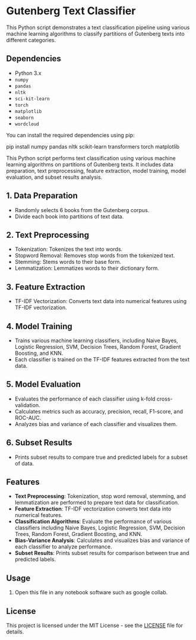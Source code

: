 # Gutenberg Text Classifier

This Python script demonstrates a text classification pipeline using various machine learning algorithms to classify partitions of Gutenberg texts into different categories.

## Dependencies

- Python 3.x
- `numpy`
- `pandas`
- `nltk`
- `sci-kit-learn`
- `torch`
- `matplotlib`
- `seaborn`
- `wordcloud`

You can install the required dependencies using pip:

pip install numpy pandas nltk scikit-learn transformers torch matplotlib




This Python script performs text classification using various machine learning algorithms on partitions of Gutenberg texts. It includes data preparation, text preprocessing, feature extraction, model training, model evaluation, and subset results analysis.

## 1. Data Preparation
- Randomly selects 6 books from the Gutenberg corpus.
- Divide each book into partitions of text data.

## 2. Text Preprocessing
- Tokenization: Tokenizes the text into words.
- Stopword Removal: Removes stop words from the tokenized text.
- Stemming: Stems words to their base form.
- Lemmatization: Lemmatizes words to their dictionary form.

## 3. Feature Extraction
- TF-IDF Vectorization: Converts text data into numerical features using TF-IDF vectorization.

## 4. Model Training
- Trains various machine learning classifiers, including Naive Bayes, Logistic Regression, SVM, Decision Trees, Random Forest, Gradient Boosting, and KNN.
- Each classifier is trained on the TF-IDF features extracted from the text data.

## 5. Model Evaluation
- Evaluates the performance of each classifier using k-fold cross-validation.
- Calculates metrics such as accuracy, precision, recall, F1-score, and ROC-AUC.
- Analyzes bias and variance of each classifier and visualizes them.

## 6. Subset Results
- Prints subset results to compare true and predicted labels for a subset of data.

## Features
- **Text Preprocessing**: Tokenization, stop word removal, stemming, and lemmatization are performed to prepare text data for classification.
- **Feature Extraction**: TF-IDF vectorization converts text data into numerical features.
- **Classification Algorithms**: Evaluate the performance of various classifiers including Naive Bayes, Logistic Regression, SVM, Decision Trees, Random Forest, Gradient Boosting, and KNN.
- **Bias-Variance Analysis**: Calculates and visualizes bias and variance of each classifier to analyze performance.
- **Subset Results**: Prints subset results for comparison between true and predicted labels.

## Usage
1. Open this file in any notebook software such as google collab.

## License
This project is licensed under the MIT License - see the [LICENSE](LICENSE) file for details.


